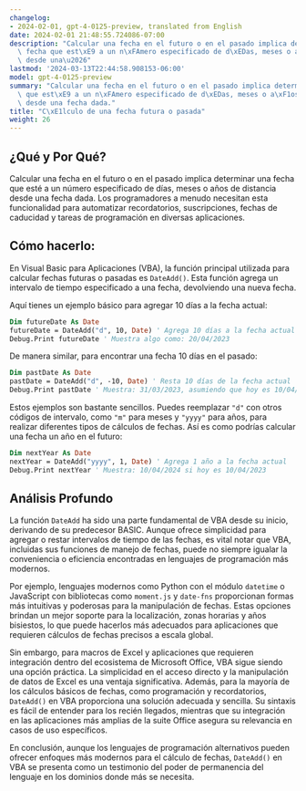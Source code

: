 ```yaml
---
changelog:
- 2024-02-01, gpt-4-0125-preview, translated from English
date: 2024-02-01 21:48:55.724086-07:00
description: "Calcular una fecha en el futuro o en el pasado implica determinar una\
  \ fecha que est\xE9 a un n\xFAmero especificado de d\xEDas, meses o a\xF1os de distancia\
  \ desde una\u2026"
lastmod: '2024-03-13T22:44:58.908153-06:00'
model: gpt-4-0125-preview
summary: "Calcular una fecha en el futuro o en el pasado implica determinar una fecha\
  \ que est\xE9 a un n\xFAmero especificado de d\xEDas, meses o a\xF1os de distancia\
  \ desde una fecha dada."
title: "C\xE1lculo de una fecha futura o pasada"
weight: 26
---
```


## ¿Qué y Por Qué?
Calcular una fecha en el futuro o en el pasado implica determinar una fecha que esté a un número especificado de días, meses o años de distancia desde una fecha dada. Los programadores a menudo necesitan esta funcionalidad para automatizar recordatorios, suscripciones, fechas de caducidad y tareas de programación en diversas aplicaciones.

## Cómo hacerlo:
En Visual Basic para Aplicaciones (VBA), la función principal utilizada para calcular fechas futuras o pasadas es `DateAdd()`. Esta función agrega un intervalo de tiempo especificado a una fecha, devolviendo una nueva fecha.

Aquí tienes un ejemplo básico para agregar 10 días a la fecha actual:

```vb
Dim futureDate As Date
futureDate = DateAdd("d", 10, Date) ' Agrega 10 días a la fecha actual
Debug.Print futureDate ' Muestra algo como: 20/04/2023
```

De manera similar, para encontrar una fecha 10 días en el pasado:

```vb
Dim pastDate As Date
pastDate = DateAdd("d", -10, Date) ' Resta 10 días de la fecha actual
Debug.Print pastDate ' Muestra: 31/03/2023, asumiendo que hoy es 10/04/2023
```

Estos ejemplos son bastante sencillos. Puedes reemplazar `"d"` con otros códigos de intervalo, como `"m"` para meses y `"yyyy"` para años, para realizar diferentes tipos de cálculos de fechas. Así es como podrías calcular una fecha un año en el futuro:

```vb
Dim nextYear As Date
nextYear = DateAdd("yyyy", 1, Date) ' Agrega 1 año a la fecha actual
Debug.Print nextYear ' Muestra: 10/04/2024 si hoy es 10/04/2023
```

## Análisis Profundo
La función `DateAdd` ha sido una parte fundamental de VBA desde su inicio, derivando de su predecesor BASIC. Aunque ofrece simplicidad para agregar o restar intervalos de tiempo de las fechas, es vital notar que VBA, incluidas sus funciones de manejo de fechas, puede no siempre igualar la conveniencia o eficiencia encontradas en lenguajes de programación más modernos.

Por ejemplo, lenguajes modernos como Python con el módulo `datetime` o JavaScript con bibliotecas como `moment.js` y `date-fns` proporcionan formas más intuitivas y poderosas para la manipulación de fechas. Estas opciones brindan un mejor soporte para la localización, zonas horarias y años bisiestos, lo que puede hacerlos más adecuados para aplicaciones que requieren cálculos de fechas precisos a escala global.

Sin embargo, para macros de Excel y aplicaciones que requieren integración dentro del ecosistema de Microsoft Office, VBA sigue siendo una opción práctica. La simplicidad en el acceso directo y la manipulación de datos de Excel es una ventaja significativa. Además, para la mayoría de los cálculos básicos de fechas, como programación y recordatorios, `DateAdd()` en VBA proporciona una solución adecuada y sencilla. Su sintaxis es fácil de entender para los recién llegados, mientras que su integración en las aplicaciones más amplias de la suite Office asegura su relevancia en casos de uso específicos.

En conclusión, aunque los lenguajes de programación alternativos pueden ofrecer enfoques más modernos para el cálculo de fechas, `DateAdd()` en VBA se presenta como un testimonio del poder de permanencia del lenguaje en los dominios donde más se necesita.
